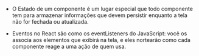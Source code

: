 - O Estado de um componente é um lugar especial que todo componente tem para armazenar informações que devem persistir enquanto a tela não for fechada ou atualizada.

- Eventos no React são como os eventListeners do JavaScript: você os associa aos elementos que exibirá na tela, e eles nortearão como cada componente reage a uma ação de quem usa.
